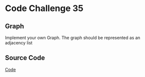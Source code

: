 # Code Challenge 35

## Graph

Implement your own Graph. The graph should be represented as an adjacency list

## Source Code

[Code](app/src)
